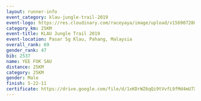 ```yaml
---
layout: runner-info 
event_category: klau-jungle-trail-2019 
event-logo: https://res.cloudinary.com/raceyaya/image/upload/v1569072808/logo/klau-image_qwwxyw.png
category_km: 25KM 
event-title: KLAU Jungle Trail 2019 
event-location: Pasar Sg Klau, Pahang, Malaysia 
overall_rank: 69
gender_rank: 47
bib: 2537
name: YEE FOK SAU
distance: 25KM
category: 25KM
gender: Male
finish: 5-22-11
certificate: https://drive.google.com/file/d/1xKDrWZ6qQi9tVvfL9fMd4mU7X9z-EOCx/view?usp=sharing
---
```

